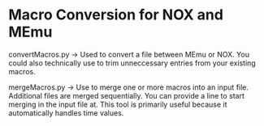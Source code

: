 # Macro Conversion for NOX and MEmu

convertMacros.py -> Used to convert a file between MEmu or NOX. You could also technically use to trim unneccessary entries from your existing macros.

mergeMacros.py -> Use to merge one or more macros into an input file. Additional files are merged sequentially. You can provide a line to start merging in the input file at. This tool is primarily useful because it automatically handles time values.
